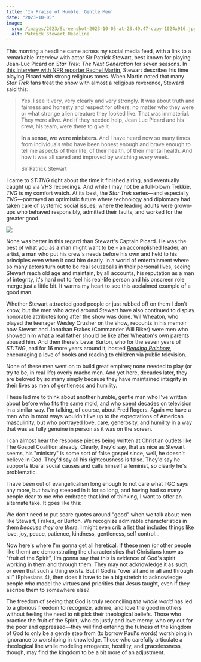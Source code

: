 ```yaml
---
title: 'In Praise of Humble, Gentle Men'
date: "2023-10-05"
image:
  src: /images/2023/Screenshot-2023-10-05-at-23.49.47-copy-1024x916.jpg
  alt: Patrick Stewart Headline
---
```


This morning a headline came across my social media feed, with a link to a remarkable interview with actor Sir Patrick Stewart, best known for playing Jean-Luc Picard on _Star Trek: The Next Generation_ for seven seasons. In [this interview with NPR reporter Rachel Martin](https://www.npr.org/2023/10/04/1203298903/patrick-stewart-star-trek-ministry-picard), Stewart describes his time playing Picard with strong religious tones. When Martin noted that many _Star Trek_ fans treat the show with almost a religious reverence, Steward said this:

> Yes. I see it very, very clearly and very strongly. It was about truth and fairness and honesty and respect for others, no matter who they were or what strange alien creature they looked like. That was immaterial. They were alive. And if they needed help, Jean Luc Picard and his crew, his team, were there to give it.
>
> **In a sense, we were ministers**. And I have heard now so many times from individuals who have been honest enough and brave enough to tell me aspects of their life, of their health, of their mental health. And how it was all saved and improved by watching every week.
>
> Sir Patrick Stewart

I came to _ST:TNG_ right about the time it finished airing, and eventually caught up via VHS recordings. And while I may not be a full-blown Trekkie, _TNG_ is my comfort watch. At its best, the _Star Trek_ series—and especially _TNG_—portrayed an optimistic future where technology and diplomacy had taken care of systemic social issues; where the leading adults were grown-ups who behaved responsibly, admitted their faults, and worked for the greater good.

![](https://chrishubbs.com/wp-content/uploads/2023/10/Screenshot-2023-10-05-at-23.49.47-copy-1024x916.jpg)

None was better in this regard than Stewart's Captain Picard. He was the best of what you as a man might want to be - an accomplished leader, an artist, a man who put his crew's needs before his own and held to his principles even when it cost him dearly. In a world of entertainment where so many actors turn out to be real scuzzballs in their personal lives, seeing Stewart reach old age and maintain, by all accounts, his reputation as a man of integrity, it's hard not to feel his real-life person and his onscreen role merge just a little bit. It warms my heart to see this acclaimed example of a good man.

Whether Stewart attracted good people or just rubbed off on them I don't know, but the men who acted around Stewart have also continued to display honorable attributes long after the show was done. Wil Wheaton, who played the teenager Wesley Crusher on the show, recounts in his memoir how Stewart and Jonathan Frakes (Commander Will Riker) were men who showed him what a real father should be like after Wheaton's own parents abused him. And then there's Levar Burton, who for the seven years of _ST:TNG_, and for 16 more years around it, hosted _[Reading Rainbow](https://en.wikipedia.org/wiki/Reading_Rainbow)_, encouraging a love of books and reading to children via public television.

None of these men went on to build great empires; none needed to play (or try to be, in real life) overly macho men. And yet here, decades later, they are beloved by so many simply because they have maintained integrity in their lives as men of gentleness and humility.

These led me to think about another humble, gentle man who I've written about before who fits the same mold, and who spent decades on television in a similar way. I'm talking, of course, about Fred Rogers. Again we have a man who in most ways wouldn't live up to the expectations of American masculinity, but who portrayed love, care, generosity, and humility in a way that was as fully genuine in person as it was on the screen.

I can almost hear the response pieces being written at Christian outlets like The Gospel Coalition already. Clearly, they'd say, that as nice as Stewart seems, his "ministry" is some sort of false gospel since, well, he doesn't believe in God. They'd say all his righteousness is false. They'd say he supports liberal social causes and calls himself a feminist, so clearly he's problematic.

I have been out of evangelicalism long enough to not care what TGC says any more, but having steeped in it for so long, and having had so many people dear to me who embrace that kind of thinking, I want to offer an alternate take. It goes like this:

We don't need to put scare quotes around "good" when we talk about men like Stewart, Frakes, or Burton. We recognize admirable characteristics in them _because they are there_. I might even crib a list that includes things like love, joy, peace, patience, kindness, gentleness, self control...

Now here's where I'm gonna get all heretical. If these men (or other people like them) are demonstrating the characteristics that Christians know as "fruit of the Spirit", I'm gonna say that this is evidence of God's spirit working in them and through them. They may not acknowledge it as such, or even that such a thing exists. But if God is "over all and in all and through all" (Ephesians 4), then does it have to be a big stretch to acknowledge people who model the virtues and priorities that Jesus taught, even if they ascribe them to somewhere else?

The freedom of seeing that God is truly reconciling _the whole world_ has led to a glorious freedom to recognize, admire, and love the good in others without feeling the need to nit pick their theological beliefs. Those who practice the fruit of the Spirit, who do justly and love mercy, who cry out for the poor and oppressed—they will find entering the fulness of the kingdom of God to only be a gentle step from (to borrow Paul's words) worshiping in ignorance to worshiping in knowledge. Those who carefully articulate a theological line while modeling arrogance, hostility, and gracelessness, though, may find the kingdom to be a bit more of an adjustment.
